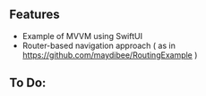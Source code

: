 ## Features

* Example of MVVM using SwiftUI
* Router-based navigation approach
  ( as in https://github.com/maydibee/RoutingExample )

## To Do:
